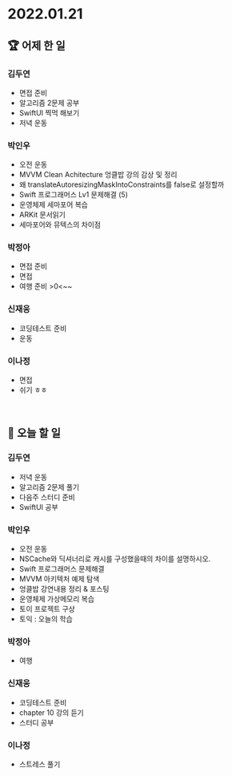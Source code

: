 # 2022.01.21

## 🏆 어제 한 일

### 김두연

- 면접 준비
- 알고리즘 2문제 공부
- SwiftUI 찍먹 해보기
- 저녁 운동

### 박인우

- 오전 운동
- MVVM Clean Achitecture 엉클밥 강의 감상 및 정리
- 왜 translateAutoresizingMaskIntoConstraints를 false로 설정할까
- Swift 프로그래머스 Lv1 문제해결 (5)
- 운영체제 세마포어 복습
- ARKit 문서읽기
- 세마포어와 뮤텍스의 차이점

### 박정아

- 면접 준비
- 면접
- 여행 준비 >0<~~

### 신재웅

- 코딩테스트 준비
- 운동

### 이나정

- 면접
- 쉬기 ㅎㅎ

<br/>

## 🎯 오늘 할 일

### 김두연

- 저녁 운동
- 알고리즘 2문제 풀기
- 다음주 스터디 준비
- SwiftUI 공부

### 박인우

- 오전 운동
- NSCache와 딕셔너리로 캐시를 구성했을때의 차이를 설명하시오.
- Swift 프로그래머스 문제해결
- MVVM 아키텍처 예제 탐색
- 엉클밥 강연내용 정리 & 포스팅
- 운영체제 가상메모리 복습
- 토이 프로젝트 구상
- 토익 : 오늘의 학습

### 박정아

- 여행

### 신재웅

- 코딩테스트 준비
- chapter 10 강의 듣기
- 스터디 공부

### 이나정

- 스트레스 풀기
